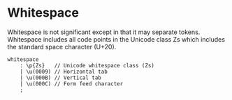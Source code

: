 # Whitespace

Whitespace is not significant except in that it may separate tokens. Whitespace includes all code
points in the Unicode class Zs which includes the standard space character (U+20).

```grammar
whitespace
    : \p{Zs}   // Unicode whitespace class (Zs)
    | \u(0009) // Horizontal tab
    | \u(000B) // Vertical tab
    | \u(000C) // Form feed character
    ;
```
